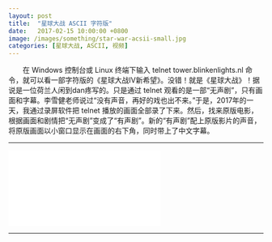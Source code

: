 ```yaml
---
layout: post
title:  "星球大战 ASCII 字符版"
date:   2017-02-15 10:00:00 +0800
image: /images/something/star-war-acsii-small.jpg
categories: [星球大战, ASCII, 视频]
---
```


　　在 Windows 控制台或 Linux 终端下输入 telnet tower.blinkenlights.nl 命令，就可以看一部字符版的《星球大战IV新希望》。没错！就是《星球大战》！据说是一位荷兰人闲到dan疼写的。只是通过 telnet 观看的是一部“无声剧”，只有画面和字幕。李雪健老师说过“没有声音，再好的戏也出不来。”于是，2017年的一天，我通过录屏软件把 telnet 播放的画面全部录了下来。然后，找来原版电影，根据画面和剧情把“无声剧”变成了“有声剧”。新的“有声剧”配上原版影片的声音，将原版画面以小窗口显示在画面的右下角，同时带上了中文字幕。

------

<div class="bili">
    <iframe src="//player.bilibili.com/player.html?bvid=BV1CL411D7TK&page=1" scrolling="no" border="0" frameborder="no" framespacing="0" allowfullscreen="true" class="bilibili">
    </iframe>
</div>

------
